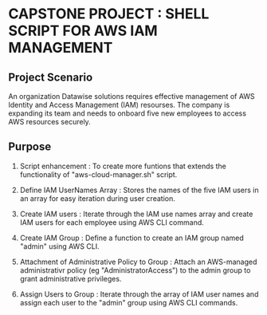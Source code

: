 # CAPSTONE PROJECT : SHELL SCRIPT FOR AWS IAM MANAGEMENT

## Project Scenario

An organization Datawise solutions requires effective management of AWS Identity and Access Management (IAM) resourses. The company is expanding its team and needs to onboard five new employees to access AWS resources securely.

## Purpose

1. Script enhancement : To create more funtions that extends the functionality of "aws-cloud-manager.sh" script.

2. Define IAM UserNames Array : Stores the names of the five IAM users in an array for easy iteration during user creation.

3. Create IAM users : Iterate through the IAM use names array and create IAM users for each employee using AWS CLI command.

4. Create IAM Group : Define a function to create an IAM group named "admin" using AWS CLI.

5. Attachment of Administrative Policy to Group : Attach an AWS-managed administrativr policy (eg "AdministratorAccess") to the admin group to grant administrative privileges.

6. Assign Users to Group : Iterate through the array of IAM user names and assign each user to the "admin" group using AWS CLI commands.